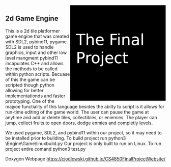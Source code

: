 <img align="right" width="300px" src="./media/header.png">

## 2d Game Engine

This is a 2d tile platformer game engine that was created with SDL2, pybind11, pygame.
SDL2 is used to handle graphics, input and other low level mangment
pybind11 incapulates C++ and allows the methods to be called within python scripts.
Becuase of this the game can be scripted though python allowing for better implementationds and faster prototyping.
One of the majyoe functiality of this language besides the abilty to script is it allows for run-time editing of the game world.
The user can pause the game at anytime and add or delete tiles, collectibles, or eniemies.
The player can jump, collect fruits to open doors, dodge enmies and completly levels.


We used pygame, SDL2, and pybind11 within our project, so it may need to be installed prior to building.
To build project run 
  python3 \Engine\Game\linuxbuild.py
Our project is only built to run on Linux.
To run project entire comand
python3 test.py


Doxygen Webpage
https://cjodlowski.github.io/CS4850FinalProjectWebsite/